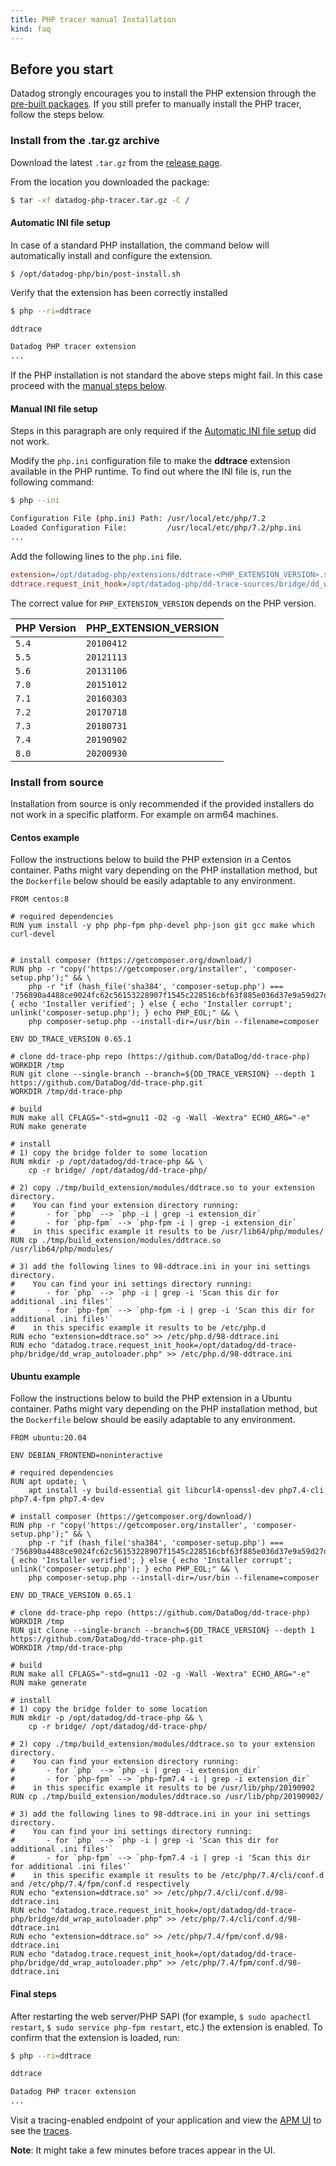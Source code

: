 ```yaml
---
title: PHP tracer manual Installation
kind: faq
---
```


## Before you start

Datadog strongly encourages you to install the PHP extension through the [pre-built packages][1]. If you still prefer to manually install the PHP tracer, follow the steps below.

### Install from the .tar.gz archive

Download the latest `.tar.gz` from the [release page][2].

From the location you downloaded the package:

```bash
$ tar -xf datadog-php-tracer.tar.gz -C /
```

#### Automatic INI file setup

In case of a standard PHP installation, the command below will automatically install and configure the extension.

```
$ /opt/datadog-php/bin/post-install.sh
```

Verify that the extension has been correctly installed

```bash
$ php --ri=ddtrace

ddtrace

Datadog PHP tracer extension
...
```

If the PHP installation is not standard the above steps might fail. In this case proceed with the [manual steps below](#manual-ini-file-setup).

#### Manual INI file setup

Steps in this paragraph are only required if the [Automatic INI file setup](#automatic-ini-file-setup) did not work.

Modify the `php.ini` configuration file to make the **ddtrace** extension available in the PHP runtime. To find out where the INI file is, run the following command:

```bash
$ php --ini

Configuration File (php.ini) Path: /usr/local/etc/php/7.2
Loaded Configuration File:         /usr/local/etc/php/7.2/php.ini
...
```

Add the following lines to the `php.ini` file.

```ini
extension=/opt/datadog-php/extensions/ddtrace-<PHP_EXTENSION_VERSION>.so
ddtrace.request_init_hook=/opt/datadog-php/dd-trace-sources/bridge/dd_wrap_autoloader.php
```

The correct value for `PHP_EXTENSION_VERSION` depends on the PHP version.

| PHP Version | PHP_EXTENSION_VERSION |
| ----------- | --------------------- |
| `5.4`       | `20100412`            |
| `5.5`       | `20121113`            |
| `5.6`       | `20131106`            |
| `7.0`       | `20151012`            |
| `7.1`       | `20160303`            |
| `7.2`       | `20170718`            |
| `7.3`       | `20180731`            |
| `7.4`       | `20190902`            |
| `8.0`       | `20200930`            |

### Install from source

Installation from source is only recommended if the provided installers do not work in a specific platform. For example on arm64 machines.

#### Centos example

Follow the instructions below to build the PHP extension in a Centos container. Paths might vary depending on the PHP installation method, but the `Dockerfile` below should be easily adaptable to any environment.

```
FROM centos:8

# required dependencies
RUN yum install -y php php-fpm php-devel php-json git gcc make which curl-devel


# install composer (https://getcomposer.org/download/)
RUN php -r "copy('https://getcomposer.org/installer', 'composer-setup.php');" && \
    php -r "if (hash_file('sha384', 'composer-setup.php') === '756890a4488ce9024fc62c56153228907f1545c228516cbf63f885e036d37e9a59d27d63f46af1d4d07ee0f76181c7d3') { echo 'Installer verified'; } else { echo 'Installer corrupt'; unlink('composer-setup.php'); } echo PHP_EOL;" && \
    php composer-setup.php --install-dir=/usr/bin --filename=composer

ENV DD_TRACE_VERSION 0.65.1

# clone dd-trace-php repo (https://github.com/DataDog/dd-trace-php)
WORKDIR /tmp
RUN git clone --single-branch --branch=${DD_TRACE_VERSION} --depth 1 https://github.com/DataDog/dd-trace-php.git
WORKDIR /tmp/dd-trace-php

# build
RUN make all CFLAGS="-std=gnu11 -O2 -g -Wall -Wextra" ECHO_ARG="-e"
RUN make generate

# install
# 1) copy the bridge folder to some location
RUN mkdir -p /opt/datadog/dd-trace-php && \
    cp -r bridge/ /opt/datadog/dd-trace-php/

# 2) copy ./tmp/build_extension/modules/ddtrace.so to your extension directory.
#    You can find your extension directory running:
#       - for `php` --> `php -i | grep -i extension_dir`
#       - for `php-fpm` --> `php-fpm -i | grep -i extension_dir`
#    in this specific example it results to be /usr/lib64/php/modules/
RUN cp ./tmp/build_extension/modules/ddtrace.so /usr/lib64/php/modules/

# 3) add the following lines to 98-ddtrace.ini in your ini settings directory.
#    You can find your ini settings directory running:
#       - for `php` --> `php -i | grep -i 'Scan this dir for additional .ini files'`
#       - for `php-fpm` --> `php-fpm -i | grep -i 'Scan this dir for additional .ini files'`
#    in this specific example it results to be /etc/php.d
RUN echo "extension=ddtrace.so" >> /etc/php.d/98-ddtrace.ini
RUN echo "datadog.trace.request_init_hook=/opt/datadog/dd-trace-php/bridge/dd_wrap_autoloader.php" >> /etc/php.d/98-ddtrace.ini
```

#### Ubuntu example

Follow the instructions below to build the PHP extension in a Ubuntu container. Paths might vary depending on the PHP installation method, but the `Dockerfile` below should be easily adaptable to any environment.

```
FROM ubuntu:20.04

ENV DEBIAN_FRONTEND=noninteractive

# required dependencies
RUN apt update; \
    apt install -y build-essential git libcurl4-openssl-dev php7.4-cli php7.4-fpm php7.4-dev

# install composer (https://getcomposer.org/download/)
RUN php -r "copy('https://getcomposer.org/installer', 'composer-setup.php');" && \
    php -r "if (hash_file('sha384', 'composer-setup.php') === '756890a4488ce9024fc62c56153228907f1545c228516cbf63f885e036d37e9a59d27d63f46af1d4d07ee0f76181c7d3') { echo 'Installer verified'; } else { echo 'Installer corrupt'; unlink('composer-setup.php'); } echo PHP_EOL;" && \
    php composer-setup.php --install-dir=/usr/bin --filename=composer

ENV DD_TRACE_VERSION 0.65.1

# clone dd-trace-php repo (https://github.com/DataDog/dd-trace-php)
WORKDIR /tmp
RUN git clone --single-branch --branch=${DD_TRACE_VERSION} --depth 1 https://github.com/DataDog/dd-trace-php.git
WORKDIR /tmp/dd-trace-php

# build
RUN make all CFLAGS="-std=gnu11 -O2 -g -Wall -Wextra" ECHO_ARG="-e"
RUN make generate

# install
# 1) copy the bridge folder to some location
RUN mkdir -p /opt/datadog/dd-trace-php && \
    cp -r bridge/ /opt/datadog/dd-trace-php/

# 2) copy ./tmp/build_extension/modules/ddtrace.so to your extension directory.
#    You can find your extension directory running:
#       - for `php` --> `php -i | grep -i extension_dir`
#       - for `php-fpm` --> `php-fpm7.4 -i | grep -i extension_dir`
#    in this specific example it results to be /usr/lib/php/20190902
RUN cp ./tmp/build_extension/modules/ddtrace.so /usr/lib/php/20190902/

# 3) add the following lines to 98-ddtrace.ini in your ini settings directory.
#    You can find your ini settings directory running:
#       - for `php` --> `php -i | grep -i 'Scan this dir for additional .ini files'`
#       - for `php-fpm` --> `php-fpm7.4 -i | grep -i 'Scan this dir for additional .ini files'`
#    in this specific example it results to be /etc/php/7.4/cli/conf.d and /etc/php/7.4/fpm/conf.d respectively
RUN echo "extension=ddtrace.so" >> /etc/php/7.4/cli/conf.d/98-ddtrace.ini
RUN echo "datadog.trace.request_init_hook=/opt/datadog/dd-trace-php/bridge/dd_wrap_autoloader.php" >> /etc/php/7.4/cli/conf.d/98-ddtrace.ini
RUN echo "extension=ddtrace.so" >> /etc/php/7.4/fpm/conf.d/98-ddtrace.ini
RUN echo "datadog.trace.request_init_hook=/opt/datadog/dd-trace-php/bridge/dd_wrap_autoloader.php" >> /etc/php/7.4/fpm/conf.d/98-ddtrace.ini
```

#### Final steps

After restarting the web server/PHP SAPI (for example, `$ sudo apachectl restart`, `$ sudo service php-fpm restart`, etc.) the extension is enabled. To confirm that the extension is loaded, run:

```bash
$ php --ri=ddtrace

ddtrace

Datadog PHP tracer extension
...
```

Visit a tracing-enabled endpoint of your application and view the [APM UI][3] to see the [traces][4].

**Note**: It might take a few minutes before traces appear in the UI.

[1]: /tracing/setup/php/#install-the-extension
[2]: https://github.com/DataDog/dd-trace-php/releases
[3]: https://app.datadoghq.com/apm/services
[4]: /tracing/visualization/#trace

